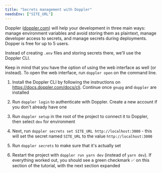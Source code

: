 ```yaml
---
title: "Secrets management with Doppler"
needsEnv: ["SITE_URL"]
---
```


Doppler (<a href="https://doppler.com" >doppler.com</a>) will help your development in three main ways: manage environment variables and avoid storing them as plaintext, manage developer access to secrets, and manage secrets during deployments. Dopper is free for up to 5 users.

Instead of creating `.env` files and storing secrets there, we'll use the Doppler CLI.

Keep in mind that you have the option of using the web interface as well (or instead). To open the web interface, run `doppler open` on the command line.

1. Install the Doppler CLI by following the instructions on <a href="https://docs.doppler.com/docs/cli" >https://docs.doppler.com/docs/cli</a>. Continue once `gnupg` and `doppler` are installed

1. Run `doppler login` to authenticate with Doppler. Create a new account if you don't already have one

1. Run `doppler setup` in the root of the project to connect it to Doppler, then select `dev` for environment

1. Next, run `doppler secrets set SITE_URL http://localhost:3000` - this will set the secret named `SITE_URL` to the value `http://localhost:3000`

1. Run `doppler secrets` to make sure that it's actually set

1. Restart the project with `doppler run yarn dev` (instead of `yarn dev`). If everything worked out, you should see a green checkmark ✅ on this section of the tutorial, with the next section expanded
